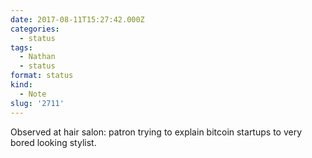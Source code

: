 ```yaml
---
date: 2017-08-11T15:27:42.000Z
categories:
  - status
tags:
  - Nathan
  - status
format: status
kind:
  - Note
slug: '2711'
---
```

Observed at hair salon: patron trying to explain bitcoin startups to very bored looking stylist.
